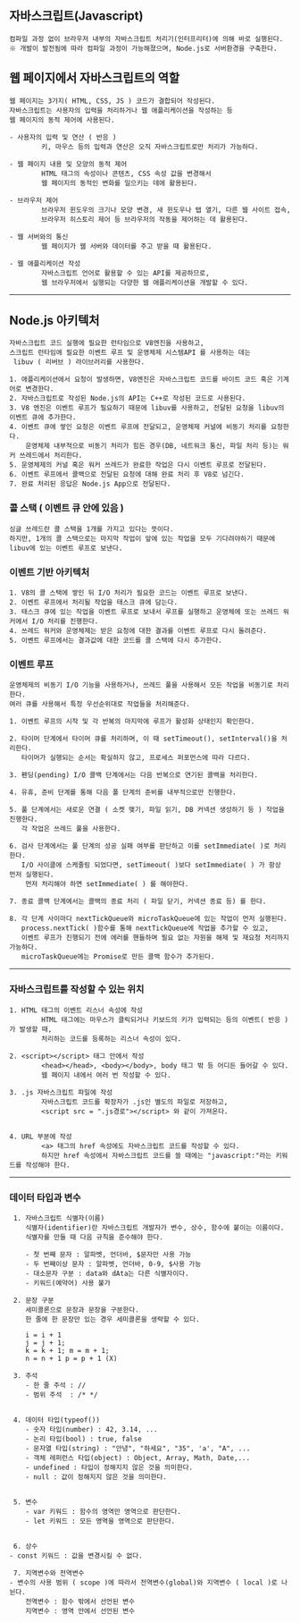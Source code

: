## 자바스크립트(Javascript)
	컴파일 과정 없이 브라우저 내부의 자바스크립트 처리기(인터프리터)에 의해 바로 실행된다.
	※ 개발이 발전됨에 따라 컴파일 과정이 가능해졌으며, Node.js로 서버환경을 구축한다.

## 웹 페이지에서 자바스크립트의 역할
	웹 페이지는 3가지( HTML, CSS, JS ) 코드가 결합되어 작성된다.
	자바스크립트는 사용자의 입력을 처리하거나 웹 애플리케이션을 작성하는 등
	웹 페이지의 동적 제어에 사용된다.

	- 사용자의 입력 및 연산 ( 반응 )
			키, 마우스 등의 입력과 연산은 오직 자바스크립트로만 처리가 가능하다.

	- 웹 페이지 내용 및 모양의 동적 제어
			HTML 태그의 속성이나 콘텐츠, CSS 속성 값을 변경해서
			웹 페이지의 동적인 변화를 일으키는 데에 활용된다.

	- 브라우저 제어
			브라우저 윈도우의 크기나 모양 변경, 새 윈도우나 탭 열기, 다른 웹 사이트 접속,
			브라우저 히스토리 제어 등 브라우저의 작동을 제어하는 데 활용된다.

	- 웹 서버와의 통신
			웹 페이지가 웹 서버와 데이터를 주고 받을 때 활용된다.
			
	- 웹 애플리케이션 작성
			자바스크립트 언어로 활용할 수 있는 API를 제공하므로,
			웹 브라우저에서 실행되는 다양한 웹 애플리케이션을 개발할 수 있다.

***
## Node.js 아키텍처
	자바스크립트 코드 실행에 필요한 런타임으로 V8엔진을 사용하고, 
	스크립트 런타임에 필요한 이벤트 루프 및 운영체제 시스템API 를 사용하는 데는
	 libuv ( 리버브 ) 라이브러리를 사용한다.

	1. 애플리케이션에서 요청이 발생하면, V8엔진은 자바스크립트 코드를 바이트 코드 혹은 기계어로 변경한다.
	2. 자바스크립트로 작성된 Node.js의 API는 C++로 작성된 코드로 사용된다.
	3. V8 엔진은 이벤트 루프가 필요하기 때문에 libuv를 사용하고, 전달된 요청을 libuv의 이벤트 큐에 추가한다.
	4. 이벤트 큐에 쌓인 요청은 이벤트 루프에 전달되고, 운영체제 커널에 비동기 처리를 요청한다.
	    운영체제 내부적으로 비동기 처리가 힘든 경우(DB, 네트워크 통신, 파일 처리 등)는 워커 쓰레드에서 처리한다.
	5. 운영체제의 커널 혹은 워커 쓰레드가 완료한 작업은 다시 이벤트 루프로 전달된다.
	6. 이벤트 루프에서 콜백으로 전달된 요청에 대해 완료 처리 후 V8로 넘긴다.
	7. 완료 처리된 응답은 Node.js App으로 전달된다.


### 콜 스택 ( 이벤트 큐 안에 있음 ) 
	싱글 쓰레드란 콜 스택을 1개를 가지고 있다는 뜻이다.
	하지만, 1개의 콜 스택으로는 마지막 작업이 앞에 있는 작업을 모두 기다려야하기 때문에
	libuv에 있는 이벤트 루프로 보낸다.

### 이벤트 기반 아키텍처
	1. V8의 콜 스택에 쌓인 뒤 I/O 처리가 필요한 코드는 이벤트 루프로 보낸다.
	2. 이벤트 루프에서 처리될 작업을 태스크 큐에 담는다.
	3. 태스크 큐에 있는 작업을 이벤트 루프로 보내서 루프를 실행하고 운영체에 또는 쓰레드 워커에서 I/O 처리를 진행한다.
	4. 쓰레드 워커와 운영체제는 받은 요청에 대한 결과를 이벤트 루프로 다시 돌려준다.
	5. 이벤트 루프에서는 결과값에 대한 코드를 콜 스택에 다시 추가한다.

### 이벤트 루프
	운영체제의 비동기 I/O 기능을 사용하거나, 쓰레드 풀을 사용해서 모든 작업을 비동기로 처리한다.
	여러 큐를 사용해서 특정 우선순위대로 작업들을 처리해준다.

	1. 이벤트 루프의 시작 및 각 반복의 마지막에 루프가 활성화 상태인지 확인한다.
	
	2. 타이머 단계에서 타이머 큐를 처리하며, 이 때 setTimeout(), setInterval()을 처리한다.
	   타이머가 실행되는 순서는 확실하지 않고, 프로세스 퍼포먼스에 따라 다르다.
	
	3. 펜딩(pending) I/O 콜백 단계에서는 다음 반복으로 연기된 콜백을 처리한다.
	
	4. 유휴, 준비 단계를 통해 다음 폴 단계의 준비를 내부적으로만 진행한다.
	
	5. 풀 단계에서는 새로운 연결 ( 소켓 맺기, 파일 읽기, DB 커넥션 생성하기 등 ) 작업을 진행한다.
	   각 작업은 쓰레드 풀을 사용한다.
	
	6. 검사 단계에서는 풀 단계의 성공 실패 여부를 판단하고 이를 setImmediate( )로 처리한다.
	   I/O 사이클에 스케줄링 되었다면, setTimeout( )보다 setImmediate( ) 가 항상 먼저 실행된다.
		먼저 처리해야 하면 setImmediate( ) 를 해야한다.

	7. 종료 콜백 단계에서는 콜백의 종료 처리 ( 파일 닫기, 커넥션 종료 등) 를 한다.

	8. 각 단계 사이마다 nextTickQueue와 microTaskQueue에 있는 작업이 먼저 실행된다.
	   process.nextTick( )함수를 통해 nextTickQueue에 작업을 추가할 수 있고,
	   이벤트 루프가 진행되기 전에 에러를 핸들하며 필요 없는 자원을 해제 및 재요청 처리까지 가능하다.
	   microTaskQueue에는 Promise로 만든 콜백 함수가 추가된다.

*** 

### 자바스크립트를 작성할 수 있는 위치
	1. HTML 태그의 이벤트 리스너 속성에 작성
			HTML 태그에는 마우스가 클릭되거나 키보드의 키가 입력되는 등의 이벤트( 반응 )가 발생할 때,
			처리하는 코드를 등록하는 리스너 속성이 있다.

	2. <script></script> 태그 안에서 작성
			<head></head>, <body></body>, body 태그 밖 등 어디든 들어갈 수 있다.
			웹 페이지 내에서 여러 번 작성할 수 있다.	
		
	3. .js 자바스크립트 파일에 작성
			자바스크립트 코드를 확장자가 .js인 별도의 파일로 저장하고,
			<script src = ".js경로"></script> 와 같이 가져온다.


	4. URL 부분에 작성
			<a> 태그의 href 속성에도 자바스크립트 코드를 작성할 수 있다.
			하지만 href 속성에서 자바스크립트 코드를 쓸 때에는 "javascript:"라는 키워드를 작성해야 한다.

		
***

### 데이터 타입과 변수
     1. 자바스크립트 식별자(이름)
        식별자(identifier)란 자바스크립트 개발자가 변수, 상수, 함수에 붙이는 이름이다.
        식별자를 만들 때 다음 규칙을 준수해야 한다.
  
        - 첫 번째 문자 : 알파벳, 언더바, $문자만 사용 가능
        - 두 번째이상 문자 : 알파벳, 언더바, 0-9, $사용 가능
        - 대소문자 구분 : data와 dAta는 다른 식별자이다.
        - 키워드(예약어) 사용 불가
  
     2. 문장 구분
        세미콜론으로 문장과 문장을 구분한다.
        한 줄에 한 문장만 있는 경우 세미콜론을 생략할 수 있다.
     
        i = i + 1
        j = j + 1;
        k = k + 1; m = m + 1;
        n = n + 1 p = p + 1 (X)
  
     3. 주석
        - 한 줄 주석 : //
        - 범위 주석  : /* */
  
  
     4. 데이터 타입(typeof())
        - 숫자 타입(number) : 42, 3.14, ...
        - 논리 타입(bool) : true, false
        - 문자열 타입(string) : "안녕", "하세요", "35", 'a', "A", ...
        - 객체 레퍼런스 타입(object) : Object, Array, Math, Date,...
        - undefined : 타입이 정해지지 않은 것을 의미한다.
        - null : 값이 정해지지 않은 것을 의미한다.
  
  
     5. 변수
        - var 키워드 : 함수의 영역만 영역으로 판단한다.
        - let 키워드 : 모든 영역을 영역으로 판단한다.
  
  
     6. 상수
  	- const 키워드 : 값을 변경시킬 수 없다.
  
     7. 지역변수와 전역변수
  	- 변수의 사용 범위 ( scope )에 따라서 전역변수(global)와 지역변수 ( local )로 나뉜다.
  		전역변수 : 함수 밖에서 선언된 변수
  		지역변수 : 영역 안에서 선언된 변수
  	



		
